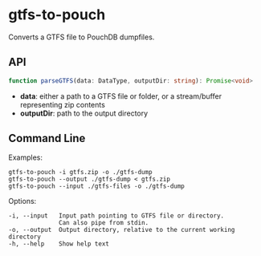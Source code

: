 # gtfs-to-pouch
Converts a GTFS file to PouchDB dumpfiles.

## API

```ts
function parseGTFS(data: DataType, outputDir: string): Promise<void>
```
- **data**: either a path to a GTFS file or folder, or a stream/buffer representing zip contents
- **outputDir**: path to the output directory

## Command Line

Examples:
```
gtfs-to-pouch -i gtfs.zip -o ./gtfs-dump
gtfs-to-pouch --output ./gtfs-dump < gtfs.zip
gtfs-to-pouch --input ./gtfs-files -o ./gtfs-dump
```

Options:
```
-i, --input   Input path pointing to GTFS file or directory.
              Can also pipe from stdin.
-o, --output  Output directory, relative to the current working directory
-h, --help    Show help text
```
